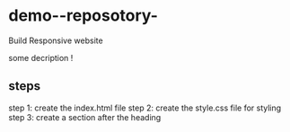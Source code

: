 # demo--reposotory-
Build Responsive website 

some decription !
  ## steps

step 1:
create the index.html file 
 step 2: create the style.css file for styling 
 step 3:
 create a section after the heading 